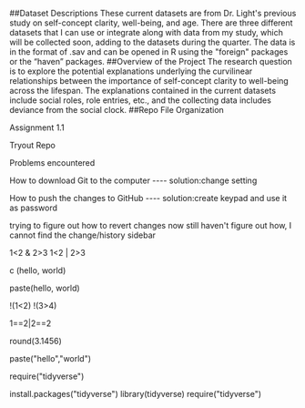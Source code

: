 ##Dataset Descriptions
These current datasets are from Dr. Light's previous study on self-concept clarity, well-being, and age. 
There are three different datasets that I can use or integrate along with data from my study, which will be collected soon, adding to the datasets during the quarter.
The data is in the format of .sav and can be opened in R using the "foreign" packages or the “haven” packages.
##Overview of the Project
The research question is to explore the potential explanations underlying the curvilinear relationships between the importance of self-concept clarity to well-being across the lifespan. 
The explanations contained in the current datasets include social roles, role entries, etc., and the collecting data includes deviance from the social clock.
##Repo File Organization








Assignment 1.1

Tryout Repo

Problems encountered

  How to download Git to the computer ---- solution:change setting

  How to push the changes to GitHub ---- solution:create keypad and use it as password


trying to figure out how to revert changes now
still haven't figure out how, I cannot find the change/history sidebar

1<2 & 2>3
1<2 | 2>3

c (hello, world)


paste(hello, world)

!(1<2)
!(3>4)

1==2|2==2

round(3.1456)

paste("hello","world")

require("tidyverse")

install.packages("tidyverse")
library(tidyverse)
require("tidyverse")

